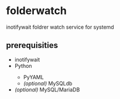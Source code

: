 # folderwatch
inotifywait foldrer watch service for systemd

<h2>prerequisities</h2>
  <ul>
    <li>inotifywait</li>
    <li>Python</li>    
      <ul>
        <li>PyYAML</li>
        <li><i>(optional)</i> MySQLdb</li>
      </ul>  
    <li><i>(optional)</i> MySQL/MariaDB</li>
  </ul>
  
  

